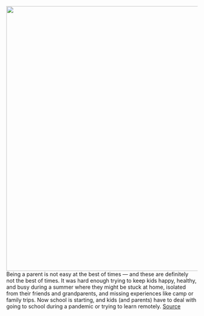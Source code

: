 <img src='https://cdn.vox-cdn.com/thumbor/GvFp6gyNpo_H9QYCXGiDUqfNRYg=/0x0:2040x1360/1200x675/filters:focal(857x517:1183x843)/cdn.vox-cdn.com/uploads/chorus_image/image/67213810/VRG_ILLO_4145_001.0.jpg' width='700px' /><br/>
Being a parent is not easy at the best of times — and these are definitely not the best of times. It was hard enough trying to keep kids happy, healthy, and busy during a summer where they might be stuck at home, isolated from their friends and grandparents, and missing experiences like camp or family trips. Now school is starting, and kids (and parents) have to deal with going to school during a pandemic or trying to learn remotely.
<a href='https://www.theverge.com/21364817/kids-school-covid-19-pandemic-parenting-advice'> Source <a/>